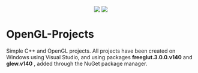 <div id="top">
  
<div align="center">
  <img src="https://img.shields.io/badge/free_glut-3.0.0.v140-blue"/>
  <img src="https://img.shields.io/badge/glew-v140-orange"/>
</div>
</div>

# OpenGL-Projects
Simple C++ and OpenGL projects. All projects have been created on Windows using Visual Studio, and using packages **freeglut.3.0.0.v140** and **glew.v140** , added through the NuGet package manager.

